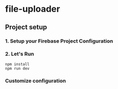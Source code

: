 # file-uploader

## Project setup

### 1. Setup your Firebase Project Configuration

### 2. Let's Run

```
npm install
npm run dev
```

### Customize configuration
